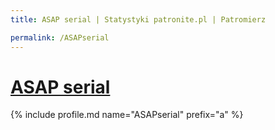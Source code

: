 ```yaml
---
title: ASAP serial | Statystyki patronite.pl | Patromierz

permalink: /ASAPserial
---
```


# [ASAP serial](https://patronite.pl/ASAPserial)

{% include profile.md name="ASAPserial" prefix="a" %}
